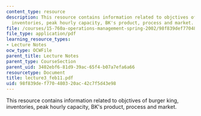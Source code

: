 ```yaml
---
content_type: resource
description: This resource contains information related to objctives of burger king,
  inventories, peak hourly capacity, BK's product, process and market.
file: /courses/15-760a-operations-management-spring-2002/98f839def770480320ac42c7f5d43e98_lecture3_feb11.pdf
file_type: application/pdf
learning_resource_types:
- Lecture Notes
ocw_type: OCWFile
parent_title: Lecture Notes
parent_type: CourseSection
parent_uid: 3402ebf6-81d9-39ac-65f4-b07a7efa6a66
resourcetype: Document
title: lecture3_feb11.pdf
uid: 98f839de-f770-4803-20ac-42c7f5d43e98
---
```

This resource contains information related to objctives of burger king, inventories, peak hourly capacity, BK's product, process and market.


